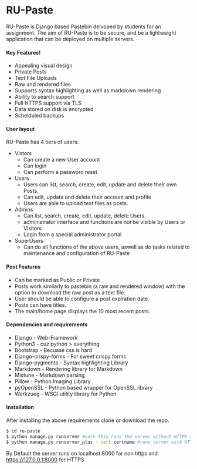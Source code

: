 # RU-Paste
RU-Paste is Django based Pastebin delvoped by students for an assignment. The aim of RU-Paste is to be secure, and be a lightweight application that can be deployed on multiple servers.


#### Key Features!
  - Appealing visual design
  - Private Posts
  - Text File Uploads
  - Raw and rendered files
  - Supports syntax highlighting as well as markdown rendering
  - Ability to search support
  - Full HTTPS support via TLS
  - Data stored on disk is encrypted
  - Schelduled backups
#### User layout
RU-Paste has 4 tiers of users:

  - Vistors
    - Can create a new User account 
    - Can login
    - Can perform a password reset
  - Users
    - Users can list, search, create, edit, update and delete their own Posts.
    - Can edit, update and delete their account and profile
    - Users are able to upload text files as posts.
  - Admins
    - Can list, search, create, edit, update, delete Users. 
    - administrator interface and functions are not be visible by Users or Visitors
    - Login from a special administrator portal 
  - SuperUsers
    - Can do all functions of the above users, aswell as do tasks related to maintenance and configuration of RU-Paste

#### Post Features
- Can be marked as Public or Private
- Posts work similarly to pastebin (a raw and rendered window) with the option to download the raw post as a text file.
- User should be able to configure a post expiration date. 
- Posts can have titles.
- The main/home page displays the 10 most recent posts. 

#### Dependencies and requirements

- Django - Web-Framework
- Python3 - cuz python > everything
- Bootstrap - Becuase css is hard
- Django-crispy-forms - For sweet crispy forms
- Django-pygments - Syntax highlighting Library
- Markdown - Rendering library for Markdown
- Mistune - Markdown parsing
- Pillow -  Python Imaging Library
- pyOpenSSL - Python based wrapper for OpenSSL library
- Werkzueg - WSGI utility library for Python

#### Installation

After installing the above requirements clone or download the repo. 

```sh
$ cd ru-paste
$ python manage.py runserver #note this runs the server without HTTPS support
$ python manage.py runserver_plus --cert certname #runs server with HTTPS
```
By Default the server runs on localhost:8000 for non https and https://127.0.0.1:8000 for HTTPS
